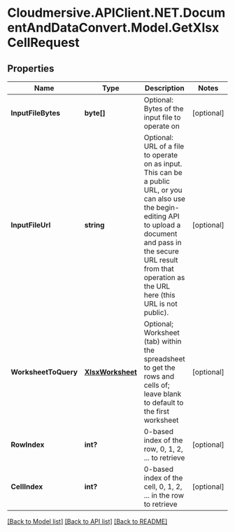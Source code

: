# Cloudmersive.APIClient.NET.DocumentAndDataConvert.Model.GetXlsxCellRequest
## Properties

Name | Type | Description | Notes
------------ | ------------- | ------------- | -------------
**InputFileBytes** | **byte[]** | Optional: Bytes of the input file to operate on | [optional] 
**InputFileUrl** | **string** | Optional: URL of a file to operate on as input.  This can be a public URL, or you can also use the begin-editing API to upload a document and pass in the secure URL result from that operation as the URL here (this URL is not public). | [optional] 
**WorksheetToQuery** | [**XlsxWorksheet**](XlsxWorksheet.md) | Optional; Worksheet (tab) within the spreadsheet to get the rows and cells of; leave blank to default to the first worksheet | [optional] 
**RowIndex** | **int?** | 0-based index of the row, 0, 1, 2, ... to retrieve | [optional] 
**CellIndex** | **int?** | 0-based index of the cell, 0, 1, 2, ... in the row to retrieve | [optional] 

[[Back to Model list]](../README.md#documentation-for-models) [[Back to API list]](../README.md#documentation-for-api-endpoints) [[Back to README]](../README.md)

